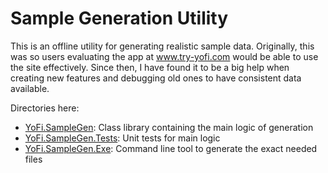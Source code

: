 # Sample Generation Utility

This is an offline utility for generating realistic sample data. 
Originally, this was so users evaluating the app at www.try-yofi.com would be able to use the site effectively. 
Since then, I have found it to be a big help when creating new features and debugging old ones to have consistent data available.

Directories here:

* [YoFi.SampleGen](./YoFi.SampleGen/): Class library containing the main logic of generation
* [YoFi.SampleGen.Tests](./YoFi.SampleGen.Tests): Unit tests for main logic
* [YoFi.SampleGen.Exe](./YoFi.SampleGen.Exe): Command line tool to generate the exact needed files

